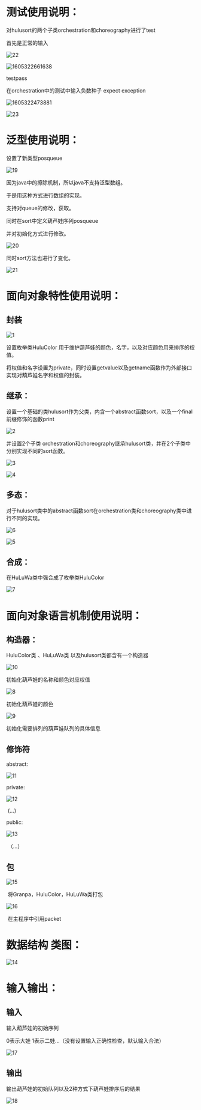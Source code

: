 # 测试使用说明：

对hulusort的两个子类orchestration和choreography进行了test

首先是正常的输入



![22](java_picture/22.png)

![1605322661638](java_picture/25.png)

testpass



在orchestration中的测试中输入负数种子 expect exception

![1605322473881](java_picture/24.png)

![23](java_picture/23.png)

# 泛型使用说明：	

设置了新类型posqueue<E>

![19](java_picture/19.png)

因为java中的擦除机制，所以java不支持泛型数组。

于是用这种方式进行数组的实现。

支持对queue的修改，获取。

同时在sort中定义葫芦娃序列posqueue<HuLuWa>

并对初始化方式进行修改。

![20](java_picture/20.png)

同时sort方法也进行了变化。

![21](java_picture/21.png)

# 面向对象特性使用说明：	

## 封装

![1](java_picture/1.jpg)

设置枚举类HuluColor 用于维护葫芦娃的颜色，名字，以及对应颜色用来排序的权值。

将权值和名字设置为private，同时设置getvalue以及getname函数作为外部接口实现对葫芦娃名字和权值的封装。

## 继承：

设置一个基础的类hulusort作为父类，内含一个abstract函数sort，以及一个final前缀修饰的函数print

![2](java_picture/2.png)

并设置2个子类 orchestration和choreography继承hulusort类，并在2个子类中分别实现不同的sort函数。

![3](java_picture/3.png)

![4](java_picture/4.png)

## 多态：

对于hulusort类中的abstract函数sort在orchestration类和choreography类中进行不同的实现。

![6](java_picture/6.png)

![5](java_picture/5.png)

## 合成：

在HuLuWa类中强合成了枚举类HuluColor

![7](java_picture/7.png)





# 面向对象语言机制使用说明：	

## 构造器：

HuluColor类 、HuLuWa类 以及hulusort类都含有一个构造器

![10](java_picture/10.png)

初始化葫芦娃的名称和颜色对应权值



![8](java_picture/8.png)

初始化葫芦娃的颜色



![9](java_picture/9.png)

初始化需要排列的葫芦娃队列的具体信息



## 修饰符

abstract:

![11](java_picture/11.png)

private:

![12](java_picture/12.png)

​																							(...)

public:

![13](java_picture/13.png)

​																						（...）

## 包

![15](java_picture/15.png)

​														将Granpa，HuluColor，HuLuWa类打包

![16](java_picture/16.png)

​																			在主程序中引用packet

# 数据结构 类图：

![14](java_picture/14.png)

# 输入输出：

## 输入

输入葫芦娃的初始序列

0表示大娃 1表示二娃...（没有设置输入正确性检查，默认输入合法）

![17](java_picture/17.png)

## 输出

输出葫芦娃的初始队列以及2种方式下葫芦娃排序后的结果

![18](java_picture/18.png)